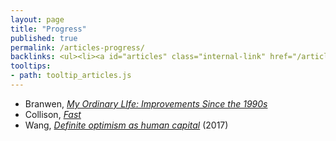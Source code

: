 ```yaml
---
layout: page
title: "Progress"
published: true
permalink: /articles-progress/
backlinks: <ul><li><a id="articles" class="internal-link" href="/articles/">Articles</a></li></ul>
tooltips: 
- path: tooltip_articles.js
---
```


* Branwen, *[My Ordinary LIfe: Improvements Since the 1990s](https://www.gwern.net/Improvements)* 
* Collison, *[Fast](https://patrickcollison.com/fast)* 
* Wang, *[Definite optimism as human capital](https://danwang.co/definite-optimism-as-human-capital/)* (2017)
